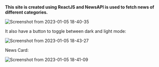 **This site is created using ReactJS and NewsAPI is used to fetch news of different categories.**

![Screenshot from 2023-01-05 18-40-35](https://user-images.githubusercontent.com/89219332/210788741-2eab206a-1fe2-45b0-8af4-52a847e753d1.png)

It also have a button to toggle between dark and light mode:

![Screenshot from 2023-01-05 18-43-27](https://user-images.githubusercontent.com/89219332/210788474-e2662dc4-2e37-432f-a189-2ef541b1f735.png)

News Card:

![Screenshot from 2023-01-05 18-41-09](https://user-images.githubusercontent.com/89219332/210788610-c44c324b-d9dc-4622-aea2-44ff212736b6.png)

